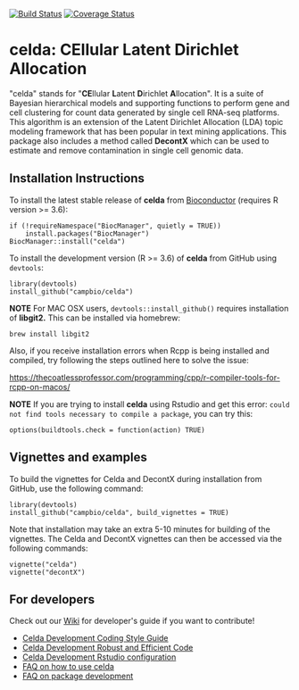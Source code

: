 [![Build Status](https://travis-ci.org/campbio/celda.svg?branch=master)](https://travis-ci.org/campbio/celda)
[![Coverage Status](https://coveralls.io/repos/github/campbio/celda/badge.svg?branch=master)](https://coveralls.io/github/campbio/celda?branch=master)

# celda: CEllular Latent Dirichlet Allocation

"celda" stands for "**CE**llular **L**atent **D**irichlet **A**llocation". It is a suite of Bayesian hierarchical models and supporting functions to perform gene and cell clustering for count data generated by single cell RNA-seq platforms. This algorithm is an extension of the Latent Dirichlet Allocation (LDA) topic modeling framework that has been popular in text mining applications. This package also includes a method called **DecontX** which can be used to estimate and remove contamination in single cell genomic data. 


## Installation Instructions

To install the latest stable release of **celda** from [Bioconductor](http://bioconductor.org/packages/celda/) (requires R version >= 3.6):

```
if (!requireNamespace("BiocManager", quietly = TRUE))
    install.packages("BiocManager")
BiocManager::install("celda")
```

To install the development version (R >= 3.6) of **celda** from GitHub using `devtools`:
```
library(devtools)
install_github("campbio/celda")
```

**NOTE** For MAC OSX users, `devtools::install_github()` requires installation of **libgit2.** This can be installed via homebrew:
```
brew install libgit2
```

Also, if you receive installation errors when Rcpp is being installed and compiled, try following the steps outlined here to solve the issue:

https://thecoatlessprofessor.com/programming/cpp/r-compiler-tools-for-rcpp-on-macos/

**NOTE** If you are trying to install **celda** using Rstudio and get this error: `could not find tools necessary to compile a package`, you can try this:
```
options(buildtools.check = function(action) TRUE)
```

## Vignettes and examples

To build the vignettes for Celda and DecontX during installation from GitHub, use the following command:

```
library(devtools)
install_github("campbio/celda", build_vignettes = TRUE)
```

Note that installation may take an extra 5-10 minutes for building of the vignettes. The Celda and DecontX vignettes can then be accessed via the following commands:
```
vignette("celda")
vignette("decontX")
```

## For developers
Check out our [Wiki](https://github.com/campbio/celda/wiki) for developer's guide if you want to contribute!
- [Celda Development Coding Style Guide](https://github.com/campbio/celda/wiki/Celda-Development-Coding-Style-Guide)
- [Celda Development Robust and Efficient Code](https://github.com/campbio/celda/wiki/Celda-Development-Robust-and-Efficient-Code)
- [Celda Development Rstudio configuration](https://github.com/campbio/celda/wiki/Celda-Development-Rstudio-configuration)
- [FAQ on how to use celda](https://github.com/campbio/celda/wiki/FAQ-on-how-to-use-celda)
- [FAQ on package development](https://github.com/campbio/celda/wiki/FAQ-on-package-development)

